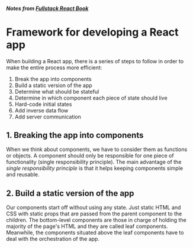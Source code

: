 ##### Notes from [Fullstack React Book](https://www.fullstackreact.com/)


# Framework for developing a React app

When building a React app, there is a series of steps to follow in order to make the entire process more efficient:

1. Break the app into components
2. Build a static version of the app
3. Determine what should be stateful
4. Determine in which component each piece of state should live 
5. Hard-code initial states
6. Add inverse data flow
7. Add server communication


## 1. Breaking the app into components

When we think about components, we have to consider them as functions or objects. A component should only be responsible for one piece of functionality (single responsibility principle).
The main advantage of the *single responsibility principle* is that it helps keeping components simple and reusable.


## 2. Build a static version of the app

Our components start off without using any state. 
Just static HTML and CSS with static props that are passed from the parent component to the children.
The bottom-level components are those in charge of holding the majority of the page's HTML and they are called leaf components.
Meanwhile, the components situated above the leaf components have to deal with the orchestration of the app.